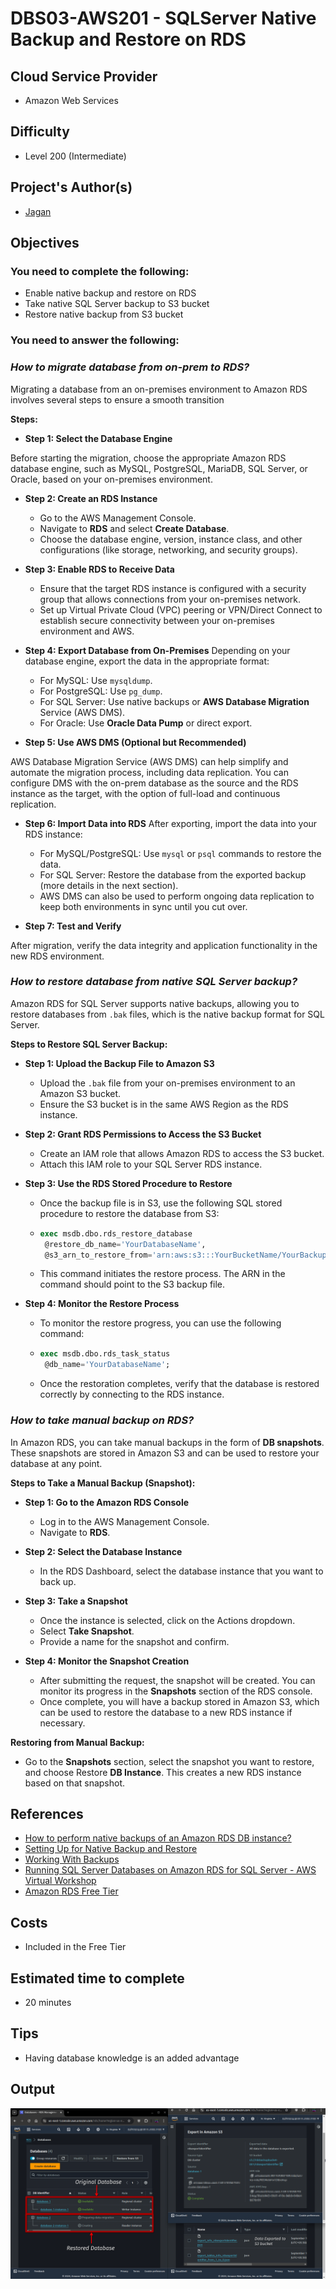 # DBS03-AWS201 - SQLServer Native Backup and Restore on RDS

## Cloud Service Provider
- Amazon Web Services

## Difficulty
- Level 200 (Intermediate)

## Project's Author(s)
- [Jagan](https://twitter.com/JAG2wt)

## Objectives
### You need to complete the following:
- Enable native backup and restore on RDS
- Take native SQL Server backup to S3 bucket 
- Restore native backup from S3 bucket

### You need to answer the following:
### ***How to migrate database from on-prem to RDS?***

Migrating a database from an on-premises environment to Amazon RDS involves several steps to ensure a smooth transition

**Steps:**
- **Step 1: Select the Database Engine**

Before starting the migration, choose the appropriate Amazon RDS database engine, such as MySQL, PostgreSQL, MariaDB, SQL Server, or Oracle, based on your on-premises environment.

- **Step 2: Create an RDS Instance**

  - Go to the AWS Management Console.
  - Navigate to **RDS** and select **Create Database**.
  - Choose the database engine, version, instance class, and other configurations (like storage, networking, and security groups).

- **Step 3: Enable RDS to Receive Data**

  - Ensure that the target RDS instance is configured with a security group that allows connections from your on-premises network.
  - Set up Virtual Private Cloud (VPC) peering or VPN/Direct Connect to establish secure connectivity between your on-premises environment and AWS.

- **Step 4: Export Database from On-Premises**
Depending on your database engine, export the data in the appropriate format:

  - For MySQL: Use ```mysqldump```.
  - For PostgreSQL: Use ```pg_dump```.
  - For SQL Server: Use native backups or **AWS Database Migration** Service (AWS DMS).
  - For Oracle: Use **Oracle Data Pump** or direct export.

- **Step 5: Use AWS DMS (Optional but Recommended)**

AWS Database Migration Service (AWS DMS) can help simplify and automate the migration process, including data replication. You can configure DMS with the on-prem database as the source and the RDS instance as the target, with the option of full-load and continuous replication.

- **Step 6: Import Data into RDS**
After exporting, import the data into your RDS instance:
  - For MySQL/PostgreSQL: Use ```mysql``` or ```psql``` commands to restore the data.
  - For SQL Server: Restore the database from the exported backup (more details in the next section).
  - AWS DMS can also be used to perform ongoing data replication to keep both environments in sync until you cut over.

- **Step 7: Test and Verify**

After migration, verify the data integrity and application functionality in the new RDS environment.

### ***How to restore database from native SQL Server backup?***

Amazon RDS for SQL Server supports native backups, allowing you to restore databases from ```.bak``` files, which is the native backup format for SQL Server.

**Steps to Restore SQL Server Backup:**

- **Step 1: Upload the Backup File to Amazon S3**
  - Upload the ```.bak``` file from your on-premises environment to an Amazon S3 bucket.
  - Ensure the S3 bucket is in the same AWS Region as the RDS instance.

- **Step 2: Grant RDS Permissions to Access the S3 Bucket**
  - Create an IAM role that allows Amazon RDS to access the S3 bucket.
  - Attach this IAM role to your SQL Server RDS instance.

- **Step 3: Use the RDS Stored Procedure to Restore**
  - Once the backup file is in S3, use the following SQL stored procedure to restore the database from S3:
  - ```sql
    exec msdb.dbo.rds_restore_database 
     @restore_db_name='YourDatabaseName', 
     @s3_arn_to_restore_from='arn:aws:s3:::YourBucketName/YourBackupFile.bak';

    ```
  - This command initiates the restore process. The ARN in the command should point to the S3 backup file.

- **Step 4: Monitor the Restore Process**
  - To monitor the restore progress, you can use the following command:
  - ```sql
    exec msdb.dbo.rds_task_status 
     @db_name='YourDatabaseName';
    ```
  - Once the restoration completes, verify that the database is restored correctly by connecting to the RDS instance.


### ***How to take manual backup on RDS?***

In Amazon RDS, you can take manual backups in the form of **DB snapshots**. These snapshots are stored in Amazon S3 and can be used to restore your database at any point.

**Steps to Take a Manual Backup (Snapshot):**

- **Step 1: Go to the Amazon RDS Console**
  - Log in to the AWS Management Console.
  - Navigate to **RDS**.

- **Step 2: Select the Database Instance**
  - In the RDS Dashboard, select the database instance that you want to back up.

- **Step 3: Take a Snapshot**
  - Once the instance is selected, click on the Actions dropdown.
  - Select **Take Snapshot**.
  - Provide a name for the snapshot and confirm.

- **Step 4: Monitor the Snapshot Creation**
  - After submitting the request, the snapshot will be created. You can monitor its progress in the **Snapshots** section of the RDS console.
  - Once complete, you will have a backup stored in Amazon S3, which can be used to restore the database to a new RDS instance if necessary.

**Restoring from Manual Backup:**
- Go to the **Snapshots** section, select the snapshot you want to restore, and choose Restore **DB Instance**. This creates a new RDS instance based on that snapshot.

## References
- [How to perform native backups of an Amazon RDS DB instance?](https://aws.amazon.com/premiumsupport/knowledge-center/native-backup-rds-sql-server/)
- [Setting Up for Native Backup and Restore](https://docs.aws.amazon.com/AmazonRDS/latest/UserGuide/SQLServer.Procedural.Importing.html#SQLServer.Procedural.Importing.Native.Enabling)
- [Working With Backups](https://docs.aws.amazon.com/AmazonRDS/latest/UserGuide/USER_WorkingWithAutomatedBackups.html)
- [Running SQL Server Databases on Amazon RDS for SQL Server - AWS Virtual Workshop](https://youtu.be/twOglkIFbXU)
- [Amazon RDS Free Tier](https://aws.amazon.com/rds/free/)

## Costs

- Included in the Free Tier

## Estimated time to complete
- 20 minutes

## Tips
- Having database knowledge is an added advantage

## Output
![alt text](Image.png)
